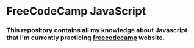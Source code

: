 # FreeCodeCamp JavaScript

### This repository contains all my knowledge about Javascript that I'm currently practicing [freecodecamp](https://www.freecodecamp.org/learn/javascript-algorithms-and-data-structures/#basic-javascript) website.